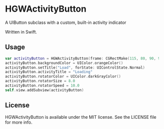 HGWActivityButton
=================

A UIButton subclass with a custom, built-in activity indicator

Written in Swift.

## Usage

```Swift
var activityButton = HGWActivityButton(frame: CGRectMake(115, 80, 90, 90))
activityButton.backgroundColor = UIColor.orangeColor()
activityButton.setTitle("Load", forState: UIControlState.Normal)
activityButton.activityTitle = "Loading"
activityButton.rotatorColor = UIColor.darkGrayColor()
activityButton.rotatorSize = 8.0
activityButton.rotatorSpeed = 10.0
self.view.addSubview(activityButton)
```

## License

HGWActivityButton is available under the MIT license. See the LICENSE file for more info.
